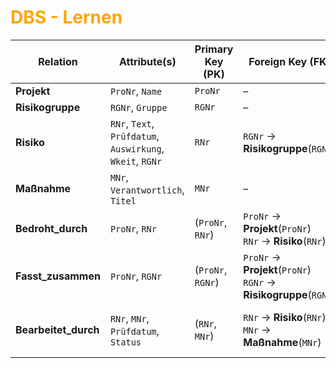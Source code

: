 # <font color = "orange">DBS - Lernen</font>
| **Relation**       | **Attribute(s)**                                    | **Primary Key (PK)** | **Foreign Key (FK)**                                         | **Zusatzinfo**                              |
|--------------------|----------------------------------------------------|-----------------------|----------------------------------------------------------------|---------------------------------------------|
| **Projekt**        | `ProNr`, `Name`                                    | `ProNr`               | –                                                              | –                                           |
| **Risikogruppe**   | `RGNr`, `Gruppe`                                   | `RGNr`                | –                                                              | –                                           |
| **Risiko**         | `RNr`, `Text`, `Prüfdatum`, `Auswirkung`, `Wkeit`, `RGNr` | `RNr`                 | `RGNr` → **Risikogruppe**(`RGNr`)                               | **1:N** (Risikogruppe → Risiko)            |
| **Maßnahme**       | `MNr`, `Verantwortlich`, `Titel`                   | `MNr`                 | –                                                              | –                                           |
| **Bedroht_durch**  | `ProNr`, `RNr`                                     | (`ProNr`, `RNr`)      | `ProNr` → **Projekt**(`ProNr`) <br> `RNr` → **Risiko**(`RNr`)   | **M:N** (Projekt ↔ Risiko)                 |
| **Fasst_zusammen** | `ProNr`, `RGNr`                                    | (`ProNr`, `RGNr`)     | `ProNr` → **Projekt**(`ProNr`) <br> `RGNr` → **Risikogruppe**(`RGNr`) | **M:N** (Projekt ↔ Risikogruppe)           |
| **Bearbeitet_durch** | `RNr`, `MNr`, `Prüfdatum`, `Status`              | (`RNr`, `MNr`)        | `RNr` → **Risiko**(`RNr`) <br> `MNr` → **Maßnahme**(`MNr`)      | **M:N** (Risiko ↔ Maßnahme) <br> + Beziehungsattribute |

